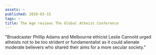 ```yaml
---
assets: ~
published: 2010-03-15
tags: ~
title: The Age reviews The Global Atheist Conference
---
```

"Broadcaster Phillip Adams and Melbourne ethicist Leslie Cannold urged atheists not to be too strident or fundamentalist as it could alienate moderate believers who shared their aims for a more secular society."